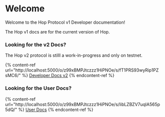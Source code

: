 # Welcome

Welcome to the Hop Protocol v1 Developer documentation!

The Hop v1 docs are for the current version of Hop.

### Looking for the v2 Docs?

The Hop v2 protocol is stilll a work-in-progress and only on testnet.

{% content-ref url="http://localhost:5000/o/z99xBMPJtczzz1HiPNOe/s/fT1PRS93wyRip1PZsMC6/" %}
[Developer Docs v2](http://localhost:5000/o/z99xBMPJtczzz1HiPNOe/s/fT1PRS93wyRip1PZsMC6/)
{% endcontent-ref %}

### Looking for the User Docs?

{% content-ref url="http://localhost:5000/o/z99xBMPJtczzz1HiPNOe/s/libLZBZV7uqIA565p5dQ/" %}
[User Docs](http://localhost:5000/o/z99xBMPJtczzz1HiPNOe/s/libLZBZV7uqIA565p5dQ/)
{% endcontent-ref %}
